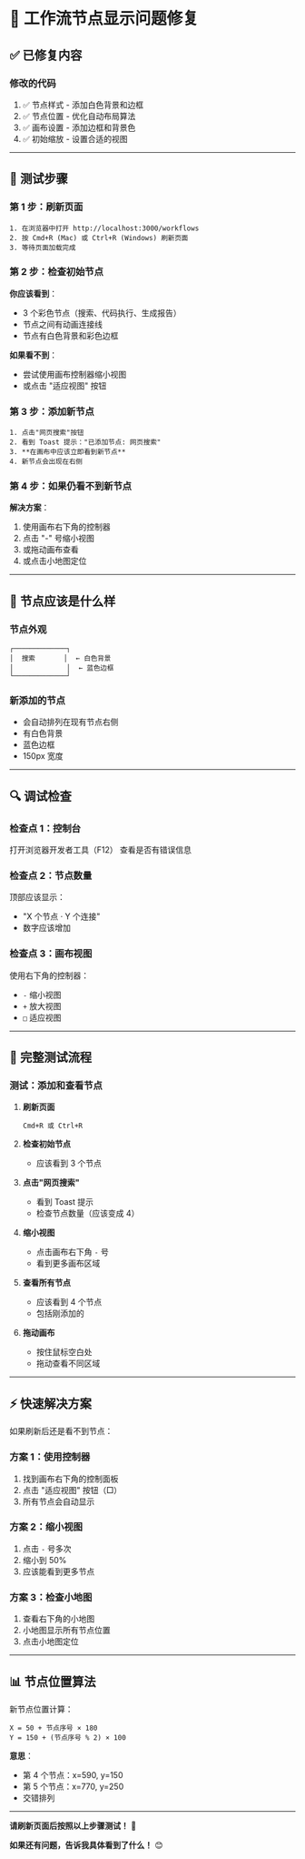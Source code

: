 # 🔧 工作流节点显示问题修复

## ✅ 已修复内容

### 修改的代码
1. ✅ 节点样式 - 添加白色背景和边框
2. ✅ 节点位置 - 优化自动布局算法
3. ✅ 画布设置 - 添加边框和背景色
4. ✅ 初始缩放 - 设置合适的视图

---

## 🚀 测试步骤

### 第 1 步：刷新页面
```
1. 在浏览器中打开 http://localhost:3000/workflows
2. 按 Cmd+R (Mac) 或 Ctrl+R (Windows) 刷新页面
3. 等待页面加载完成
```

### 第 2 步：检查初始节点
**你应该看到**：
- 3 个彩色节点（搜索、代码执行、生成报告）
- 节点之间有动画连接线
- 节点有白色背景和彩色边框

**如果看不到**：
- 尝试使用画布控制器缩小视图
- 或点击 "适应视图" 按钮

### 第 3 步：添加新节点
```
1. 点击"网页搜索"按钮
2. 看到 Toast 提示："已添加节点: 网页搜索"
3. **在画布中应该立即看到新节点**
4. 新节点会出现在右侧
```

### 第 4 步：如果仍看不到新节点

**解决方案**：
1. 使用画布右下角的控制器
2. 点击 "-" 号缩小视图
3. 或拖动画布查看
4. 或点击小地图定位

---

## 🎨 节点应该是什么样

### 节点外观
```
┌─────────────┐
│  搜索       │  ← 白色背景
│             │  ← 蓝色边框
└─────────────┘
```

### 新添加的节点
- 会自动排列在现有节点右侧
- 有白色背景
- 蓝色边框
- 150px 宽度

---

## 🔍 调试检查

### 检查点 1：控制台
打开浏览器开发者工具（F12）
查看是否有错误信息

### 检查点 2：节点数量
顶部应该显示：
- "X 个节点 · Y 个连接"
- 数字应该增加

### 检查点 3：画布视图
使用右下角的控制器：
- `-` 缩小视图
- `+` 放大视图
- `□` 适应视图

---

## 🎯 完整测试流程

### 测试：添加和查看节点

1. **刷新页面**
   ```
   Cmd+R 或 Ctrl+R
   ```

2. **检查初始节点**
   - 应该看到 3 个节点

3. **点击"网页搜索"**
   - 看到 Toast 提示
   - 检查节点数量（应该变成 4）

4. **缩小视图**
   - 点击画布右下角 `-` 号
   - 看到更多画布区域

5. **查看所有节点**
   - 应该看到 4 个节点
   - 包括刚添加的

6. **拖动画布**
   - 按住鼠标空白处
   - 拖动查看不同区域

---

## ⚡ 快速解决方案

如果刷新后还是看不到节点：

### 方案 1：使用控制器
1. 找到画布右下角的控制面板
2. 点击 "适应视图" 按钮（□）
3. 所有节点会自动显示

### 方案 2：缩小视图
1. 点击 `-` 号多次
2. 缩小到 50%
3. 应该能看到更多节点

### 方案 3：检查小地图
1. 查看右下角的小地图
2. 小地图显示所有节点位置
3. 点击小地图定位

---

## 📊 节点位置算法

新节点位置计算：
```
X = 50 + 节点序号 × 180
Y = 150 + (节点序号 % 2) × 100
```

**意思**：
- 第 4 个节点：x=590, y=150
- 第 5 个节点：x=770, y=250
- 交错排列

---

**请刷新页面后按照以上步骤测试！** 🔄

**如果还有问题，告诉我具体看到了什么！** 😊




